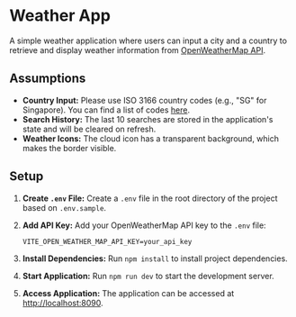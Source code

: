 # Weather App

A simple weather application where users can input a city and a country to retrieve and display weather information from [OpenWeatherMap API](https://openweathermap.org/api).

## Assumptions

- **Country Input:** Please use ISO 3166 country codes (e.g., "SG" for Singapore). You can find a list of codes [here](https://en.wikipedia.org/wiki/ISO_3166-1_alpha-2).
- **Search History:** The last 10 searches are stored in the application's state and will be cleared on refresh.
- **Weather Icons:** The cloud icon has a transparent background, which makes the border visible.

## Setup

1. **Create `.env` File:** Create a `.env` file in the root directory of the project based on `.env.sample`.
2. **Add API Key:** Add your OpenWeatherMap API key to the `.env` file:

    ```
    VITE_OPEN_WEATHER_MAP_API_KEY=your_api_key
    ```

3. **Install Dependencies:** Run `npm install` to install project dependencies.
4. **Start Application:** Run `npm run dev` to start the development server.
5. **Access Application:** The application can be accessed at [http://localhost:8090](http://localhost:8090).
